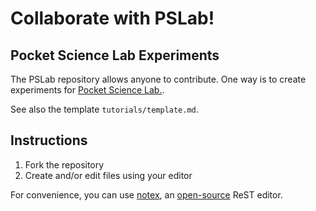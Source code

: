 Collaborate with PSLab!
=======================

Pocket Science Lab Experiments
------------------------------

The PSLab repository allows anyone to contribute. One way is to create
experiments for [Pocket Science Lab.](https://github.com/fossasia?q=pslab).

See also the template `tutorials/template.md`.

## Instructions

1. Fork the repository
2. Create and/or edit files using your editor

For convenience, you can use [notex](https://www.notex.ch), an
[open-source](https://github.com/hsk81/notex-v2.0) ReST editor.
